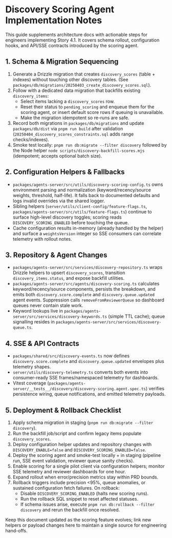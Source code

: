 # Discovery Scoring Agent Implementation Notes

This guide supplements architecture docs with actionable steps for engineers implementing Story 4.1. It covers schema rollout, configuration hooks, and API/SSE contracts introduced by the scoring agent.

## 1. Schema & Migration Sequencing
1. Generate a Drizzle migration that creates `discovery_scores` (table + indexes) without touching other discovery tables. (See `packages/db/migrations/20250403_create_discovery_scores.sql`).
2. Follow with a dedicated data migration that backfills existing `discovery_items`:
   - Select items lacking a `discovery_scores` row.
   - Reset their status to `pending_scoring` and enqueue them for the scoring agent, or insert default score rows if queuing is unavailable.
   - Make the migration idempotent so re-runs are safe.
3. Record both migrations in `packages/db/migrations` and update `packages/db/dist` via `pnpm run build` after validation (`20250404_discovery_scores_constraints.sql` adds range checks/indexes).
4. Smoke test locally: `pnpm run db:migrate --filter discovery` followed by the Node helper `node scripts/discovery-backfill-scores.mjs` (idempotent; accepts optional batch size).

## 2. Configuration Helpers & Fallbacks
- `packages/agents-server/src/utils/discovery-scoring-config.ts` owns environment parsing and normalization (keyword/recency/source weights, threshold, half-life). It falls back to documented defaults and logs invalid overrides via the shared logger.
- Sibling helpers (`server/utils/client-config/feature-flags.ts`, `packages/agents-server/src/utils/feature-flags.ts`) continue to surface high-level discovery toggles; scoring reads `DISCOVERY_SCORING_ENABLED` before touching the queue.
- Cache configuration results in-memory (already handled by the helper) and surface a `weightsVersion` integer so SSE consumers can correlate telemetry with rollout notes.

## 3. Repository & Agent Changes
- `packages/agents-server/src/services/discovery-repository.ts` wraps Drizzle helpers to upsert `discovery_scores`, transition `discovery_items.status`, and expose backfill utilities.
- `packages/agents-server/src/agents/discovery-scoring.ts` calculates keyword/recency/source components, persists the breakdown, and emits both `discovery.score.complete` and `discovery.queue.updated` agent events. Suppression calls `removeFromReviewerQueue` so dashboard queues never contain stale work.
- Keyword lookups live in `packages/agents-server/src/services/discovery-keywords.ts` (simple TTL cache); queue signalling resides in `packages/agents-server/src/services/discovery-queue.ts`.

## 4. SSE & API Contracts
- `packages/shared/src/discovery-events.ts` now defines `discovery.score.complete` and `discovery.queue.updated` envelopes plus telemetry shapes.
- `server/utils/discovery-telemetry.ts` converts both events into consumer-ready SSE frames/namespaced telemetry for dashboards.
- Vitest coverage (`packages/agents-server/__tests__/discovery/discovery-scoring.agent.spec.ts`) verifies persistence wiring, queue notifications, and emitted telemetry payloads.

## 5. Deployment & Rollback Checklist
1. Apply schema migration in staging (`pnpm run db:migrate --filter discovery`).
2. Run the backfill job/script and confirm legacy items populate `discovery_scores`.
3. Deploy configuration helper updates and repository changes with `DISCOVERY_ENABLE=false` and `DISCOVERY_SCORING_ENABLED=false`.
4. Deploy the scoring agent and smoke-test locally + in staging (pipeline run, SSE event validation, reviewer queue sanity checks).
5. Enable scoring for a single pilot client via configuration helpers; monitor SSE telemetry and reviewer dashboards for one hour.
6. Expand rollout when error/precision metrics stay within PRD bounds.
7. Rollback triggers include precision <95%, queue anomalies, or sustained configuration fetch failures. On rollback:
   - Disable `DISCOVERY_SCORING_ENABLED` (halts new scoring runs).
   - Run the rollback SQL snippet to reset affected statuses.
   - If schema issues arise, execute `pnpm run db:rollback --filter discovery` and rerun the backfill once resolved.

Keep this document updated as the scoring feature evolves; link new helpers or payload changes here to maintain a single source for engineering hand-offs.
